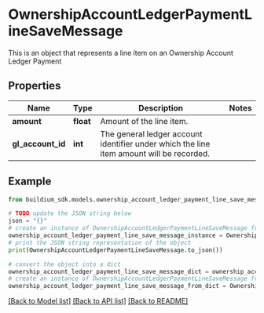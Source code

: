 # OwnershipAccountLedgerPaymentLineSaveMessage

This is an object that represents a line item on an Ownership Account Ledger Payment

## Properties

Name | Type | Description | Notes
------------ | ------------- | ------------- | -------------
**amount** | **float** | Amount of the line item. | 
**gl_account_id** | **int** | The general ledger account identifier under which the line item amount will be recorded. | 

## Example

```python
from buildium_sdk.models.ownership_account_ledger_payment_line_save_message import OwnershipAccountLedgerPaymentLineSaveMessage

# TODO update the JSON string below
json = "{}"
# create an instance of OwnershipAccountLedgerPaymentLineSaveMessage from a JSON string
ownership_account_ledger_payment_line_save_message_instance = OwnershipAccountLedgerPaymentLineSaveMessage.from_json(json)
# print the JSON string representation of the object
print(OwnershipAccountLedgerPaymentLineSaveMessage.to_json())

# convert the object into a dict
ownership_account_ledger_payment_line_save_message_dict = ownership_account_ledger_payment_line_save_message_instance.to_dict()
# create an instance of OwnershipAccountLedgerPaymentLineSaveMessage from a dict
ownership_account_ledger_payment_line_save_message_from_dict = OwnershipAccountLedgerPaymentLineSaveMessage.from_dict(ownership_account_ledger_payment_line_save_message_dict)
```
[[Back to Model list]](../README.md#documentation-for-models) [[Back to API list]](../README.md#documentation-for-api-endpoints) [[Back to README]](../README.md)


